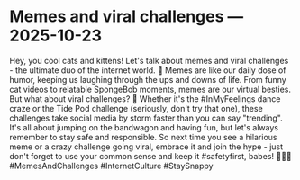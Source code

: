 # Memes and viral challenges — 2025-10-23

Hey, you cool cats and kittens! Let's talk about memes and viral challenges - the ultimate duo of the internet world. 🌟 Memes are like our daily dose of humor, keeping us laughing through the ups and downs of life. From funny cat videos to relatable SpongeBob moments, memes are our virtual besties. But what about viral challenges? 🤳 Whether it's the #InMyFeelings dance craze or the Tide Pod challenge (seriously, don't try that one), these challenges take social media by storm faster than you can say "trending". It's all about jumping on the bandwagon and having fun, but let's always remember to stay safe and responsible. So next time you see a hilarious meme or a crazy challenge going viral, embrace it and join the hype - just don't forget to use your common sense and keep it #safetyfirst, babes! 💁‍♀️✨ #MemesAndChallenges #InternetCulture #StaySnappy